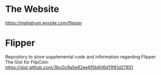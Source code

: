 # The Website
https://mahatrum.wixsite.com/flipper

# Flipper
Repository to store supplemental code and information regarding Flipper
The Gist for FlipCoin: https://gist.github.com/3bc0c9a5e82ee6f5b606d11f81d27851
